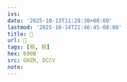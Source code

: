 ```yaml
---
ivs:
date: '2025-10-13T11:28:30+08:00'
lastmod: '2025-10-14T21:46:45-08:00'
title: 󰝗
url: 󰝗
tags: [椋, 椋]
hex: 690B
src: GHZR, DCCV
note:
---
```

